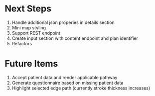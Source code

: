 # Next Steps

1. Handle additional json properies in details section
2. Mini map styling
3. Support REST endpoint
4. Create input section with content endpoint and plan identifier
5. Refactors

# Future Items

1. Accept patient data and render applicable pathway
2. Generate questionnaire based on missing patient data
3. Highlight selected edge path (currently stroke thickness increases)

